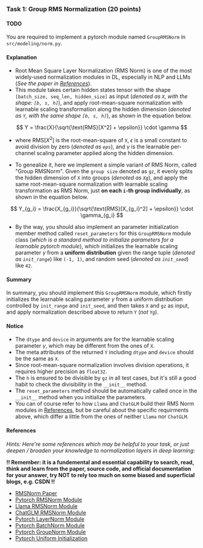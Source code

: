 
### Task 1: Group RMS Normalization (20 points)

#### TODO

You are required to implement a pytorch module named `GroupRMSNorm` in `src/modeling/norm.py`.


#### Explanation

* Root Mean Square Layer Normalization (RMS Norm) is one of the most widely-used normalization modules in DL, especially in NLP and LLMs (*See the paper in [References](#references)*).
* This module takes certain hidden states tensor with the shape `[batch_size, seq_len, hidden_size]` as input (*denoted as `X`, with the shape: `[b, s, h]`*), and apply root-mean-square normalization with learnable scaling transformation along the hidden dimension (*denoted as `Y`, with the same shape `[b, s, h]`*), as shown in the equation below.

$$
Y = \frac{X}{\sqrt{\text{RMS}[X^2] + \epsilon}} \cdot \gamma
$$

* where $\text{RMS}[X^2]$ is the root-mean-square of `X`, $\epsilon$ is a small constant to avoid division by zero (*denoted as `eps`*), and $\gamma$ is the learnable per-channel scaling parameter applied along the hidden dimension.

* To genealize it, here we implement a simple variant of RMS Norm, called "Group RMSNorm". Given the `group size` denoted as `gz`, it evenly splits the hidden dimension of `X` into groups (*denoted as `Xg`*), and apply the same root-mean-square normalization with learnable scaling transformation as RMS Norm, just **on each `i`-th group individually**, as shown in the equation below.

$$
Y_{g_i} = \frac{X_{g_i}}{\sqrt{\text{RMS}[X_{g_i}^2] + \epsilon}} \cdot \gamma_{g_i}
$$

* By the way, you should also implement an parameter initialization member method called `reset_parameters` for this `GroupRMSNorm` module class (*which is a standard method to initialize parameters for a learnable pytorch module*), which initializes the learnable scaling parameter $\gamma$ from a **uniform distribution** given the range tuple (*denoted as `init_range`*) like `(-1, 1)`, and random seed (*denoted as `init_seed`*) like `42`.

#### Summary

In summary, you should implement this `GroupRMSNorm` module, which firstly initializes the learnable scaling parameter $\gamma$ from a uniform distribution controlled by `init_range` and `init_seed`, and then takes `X` and `gz` as input, and apply normalization described above to return `Y` (*not `Yg`*).


#### Notice

* The `dtype` and `device` in arguments are for the learnable scaling parameter $\gamma$, which may be different from the ones of `X`.
* The meta attributes of the returned `Y` including `dtype` and `device` should be the same as `X`.
* Since root-mean-square normalization involves division operations, it requires higher precision as `float32`.
* The `h` is ensured to be divisible by `gz` in all test cases, but it's still a good habit to check the divisibility in the `__init__` method.
* The `reset_parameters` method should be automatically called once in the `__init__` method when you initialize the parameters.
* You can of course refer to how `Llama` and `ChatGLM` build their RMS Norm modules in [References](#references), but be careful about the specific requirments above, which differ a little from the ones of neither `Llama` nor `ChatGLM`.


#### References

*Hints: Here're some references which may be helpful to your task, or just deepen / broaden your knowledge to normalization layers in deep learning:*

**!! Remember: it is a fundemental and essential capability to search, read, think and learn from the paper, source code, and official documentation for your answer, try NOT to rely too much on some biased and superficial blogs, e.g. CSDN !!**

* [RMSNorm Paper](https://arxiv.org/abs/1910.07467)
* [Pytorch RMSNorm Module](https://pytorch.org/docs/stable/generated/torch.nn.RMSNorm.html#rmsnorm)
* [Llama RMSNorm Module](https://github.com/huggingface/transformers/blob/main/src/transformers/models/llama/modeling_llama.py#L59C7-L59C19)
* [ChatGLM RMSNorm Module](https://huggingface.co/THUDM/chatglm3-6b/blob/main/modeling_chatglm.py#L181)
* [Pytorch LayerNorm Module](https://pytorch.org/docs/stable/generated/torch.nn.LayerNorm.html#torch.nn.LayerNorm)
* [Pytorch BatchNorm Module](https://pytorch.org/docs/stable/generated/torch.nn.BatchNorm1d.html#torch.nn.BatchNorm1d)
* [Pytorch GroupNorm Module](https://pytorch.org/docs/stable/generated/torch.nn.GroupNorm.html#torch.nn.GroupNorm)
* [Pytorch Uniform Initialization](https://pytorch.org/docs/stable/nn.init.html#torch.nn.init.uniform_)
